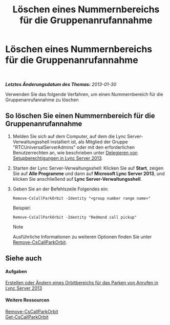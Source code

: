 ﻿---
title: Löschen eines Nummernbereichs für die Gruppenanrufannahme
TOCTitle: Löschen eines Nummernbereichs für die Gruppenanrufannahme
ms:assetid: 521891f3-7a5d-45de-92dc-d57025453159
ms:mtpsurl: https://technet.microsoft.com/de-de/library/JJ945629(v=OCS.15)
ms:contentKeyID: 52056336
ms.date: 05/19/2016
mtps_version: v=OCS.15
ms.translationtype: HT
---

# Löschen eines Nummernbereichs für die Gruppenanrufannahme

 

_**Letztes Änderungsdatum des Themas:** 2013-01-30_

Verwenden Sie das folgende Verfahren, um einen Nummernbereich für die Gruppenanrufannahme zu löschen

## So löschen Sie einen Nummernbereich für die Gruppenanrufannahme

1.  Melden Sie sich auf dem Computer, auf dem die Lync Server-Verwaltungsshell installiert ist, als Mitglied der Gruppe "RTCUniversalServerAdmins" oder mit den erforderlichen Benutzerrechten an, wie beschrieben unter [Delegieren von Setupberechtigungen in Lync Server 2013](lync-server-2013-delegate-setup-permissions.md).

2.  Starten der Lync Server-Verwaltungsshell: Klicken Sie auf **Start**, zeigen Sie auf **Alle Programme** und dann auf **Microsoft Lync Server 2013**, und klicken Sie anschließend auf **Lync Server-Verwaltungsshell**.

3.  Geben Sie an der Befehlszeile Folgendes ein:
    
        Remove-CsCallParkOrbit -Identity "<group number range name>" 
    
    Beispiel:
    
        Remove-CsCallParkOrbit -Identity "Redmond call pickup"
    

    > [!NOTE]
    > Ausführliche Informationen zu weiteren Optionen finden Sie unter <A href="https://docs.microsoft.com/en-us/powershell/module/skype/Remove-CsCallParkOrbit">Remove-CsCallParkOrbit</A>.



## Siehe auch

#### Aufgaben

[Erstellen oder Ändern eines Orbitbereichs für das Parken von Anrufen in Lync Server 2013](lync-server-2013-create-or-modify-a-call-park-orbit-range.md)  

#### Weitere Ressourcen

[Remove-CsCallParkOrbit](https://docs.microsoft.com/en-us/powershell/module/skype/Remove-CsCallParkOrbit)  
[Get-CsCallParkOrbit](https://docs.microsoft.com/en-us/powershell/module/skype/Get-CsCallParkOrbit)

